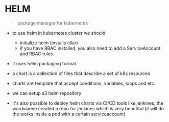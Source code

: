 # HELM

> package manager for kubernetes

- to use helm in kubernetes cluster we should:
  - initialize helm (installs tiller)
  - if you have RBAC installed, you also need to add a ServiceAccount and RBAC rules.

- it uses helm packaging format

- a chart is a collection of files that describe a set of k8s resources

- charts are template that accept conditions, variables, loops and etc.

- we can setup s3 helm repository

- it's also possible to deploy helm charts via CI/CD tools like jenkines, the wardviaene created a repo for jenkines which is very beautiful (it will do the works inside a pod with a certain serviceaccount)
